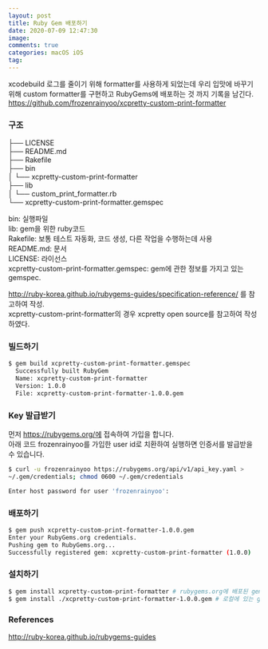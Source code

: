 ```yaml
---
layout: post
title: Ruby Gem 배포하기
date: 2020-07-09 12:47:30
image:
comments: true
categories: macOS iOS
tag:
---
```


xcodebuild 로그를 줄이기 위해 formatter를 사용하게 되었는데 우리 입맛에 바꾸기 위해 custom formatter를 구현하고 RubyGems에 배포하는 것 까지 기록을 남긴다.  
https://github.com/frozenrainyoo/xcpretty-custom-print-formatter  

### 구조
├── LICENSE  
├── README.md  
├── Rakefile  
├── bin  
│   └── xcpretty-custom-print-formatter  
├── lib  
│   └── custom_print_formatter.rb  
└── xcpretty-custom-print-formatter.gemspec  
  
bin: 실행파일  
lib: gem을 위한 ruby코드  
Rakefile: 보통 테스트 자동화, 코드 생성, 다른 작업을 수행하는데 사용  
README.md: 문서  
LICENSE: 라이선스  
xcpretty-custom-print-formatter.gemspec: gem에 관한 정보를 가지고 있는 gemspec.  
  
http://ruby-korea.github.io/rubygems-guides/specification-reference/ 를 참고하여 작성.  
xcpretty-custom-print-formatter의 경우 xcpretty open source를 참고하여 작성하였다.  

### 빌드하기
```bash
$ gem build xcpretty-custom-print-formatter.gemspec
  Successfully built RubyGem
  Name: xcpretty-custom-print-formatter
  Version: 1.0.0
  File: xcpretty-custom-print-formatter-1.0.0.gem
```

### Key 발급받기
먼저 https://rubygems.org/에 접속하여 가입을 합니다.  
아래 코드 frozenrainyoo를 가입한 user id로 치환하여 실행하면 인증서를 발급받을 수 있습니다.  
```bash
$ curl -u frozenrainyoo https://rubygems.org/api/v1/api_key.yaml >
~/.gem/credentials; chmod 0600 ~/.gem/credentials

Enter host password for user 'frozenrainyoo':
```

### 배포하기
```bash
$ gem push xcpretty-custom-print-formatter-1.0.0.gem
Enter your RubyGems.org credentials.
Pushing gem to RubyGems.org...
Successfully registered gem: xcpretty-custom-print-formatter (1.0.0)
```

### 설치하기
```bash
$ gem install xcpretty-custom-print-formatter # rubygems.org에 배포된 gem 설치
$ gem install ./xcpretty-custom-print-formatter-1.0.0.gem # 로컬에 있는 gem 설치
```

### References
http://ruby-korea.github.io/rubygems-guides
